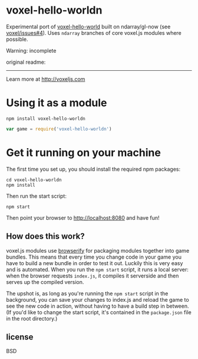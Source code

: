 # voxel-hello-worldn

Experimental port of [voxel-hello-world](https://github.com/maxogden/voxel-hello-world) built
on ndarray/gl-now (see [voxel/issues#4](https://github.com/voxel/issues/issues/4)). Uses
`ndarray` branches of core voxel.js modules where possible.

Warning: incomplete

original readme:

---

Learn more at http://voxeljs.com

# Using it as a module

`npm install voxel-hello-worldn`

```javascript
var game = require('voxel-hello-worldn')
```

# Get it running on your machine

The first time you set up, you should install the required npm packages:

```
cd voxel-hello-worldn
npm install
```

Then run the start script:

```
npm start
```

Then point your browser to [http://localhost:8080](http://localhost:8080) and have fun!

## How does this work?

voxel.js modules use [browserify](http://browserify.org) for packaging modules together into game bundles. This means that every time you change code in your game you have to build a new bundle in order to test it out. Luckily this is very easy and is automated. When you run the `npm start` script, it runs a local server: when the browser requests `index.js`, it compiles it serverside and then serves up the compiled version.

The upshot is, as long as you're running the `npm start` script in the background, you can save your changes to index.js and reload the game to see the new code in action, without having to have a build step in between. (If you'd like to change the start script, it's contained in the `package.json` file in the root directory.)

## license

BSD
